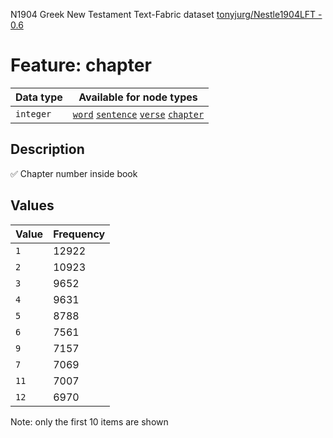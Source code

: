 <p>N1904 Greek New Testament Text-Fabric dataset <a href="https://github.com/tonyjurg/Nestle1904LFT">tonyjurg/Nestle1904LFT - 0.6</a></p>

<h1>Feature: chapter</h1>

<table>
<thead>
<tr>
  <th>Data type</th>
  <th>Available for node types</th>
</tr>
</thead>
<tbody>
<tr>
  <td><code>integer</code></td>
  <td><A HREF="featurebynodetype.md#word"><code>word</code></A> <A HREF="featurebynodetype.md#sentence"><code>sentence</code></A> <A HREF="featurebynodetype.md#verse"><code>verse</code></A> <A HREF="featurebynodetype.md#chapter"><code>chapter</code></A></td>
</tr>
</tbody>
</table>

<h2>Description</h2>

<p>✅ Chapter number inside book</p>

<h2>Values</h2>

<table>
<thead>
<tr>
  <th>Value</th>
  <th>Frequency</th>
</tr>
</thead>
<tbody>
<tr>
  <td><code>1</code></td>
  <td>12922</td>
</tr>
<tr>
  <td><code>2</code></td>
  <td>10923</td>
</tr>
<tr>
  <td><code>3</code></td>
  <td>9652</td>
</tr>
<tr>
  <td><code>4</code></td>
  <td>9631</td>
</tr>
<tr>
  <td><code>5</code></td>
  <td>8788</td>
</tr>
<tr>
  <td><code>6</code></td>
  <td>7561</td>
</tr>
<tr>
  <td><code>9</code></td>
  <td>7157</td>
</tr>
<tr>
  <td><code>7</code></td>
  <td>7069</td>
</tr>
<tr>
  <td><code>11</code></td>
  <td>7007</td>
</tr>
<tr>
  <td><code>12</code></td>
  <td>6970</td>
</tr>
</tbody>
</table>

<p>Note: only the first 10 items are shown</p>
